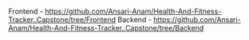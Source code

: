 Frontend - https://github.com/Ansari-Anam/Health-And-Fitness-Tracker..Capstone/tree/Frontend
          Backend - https://github.com/Ansari-Anam/Health-And-Fitness-Tracker..Capstone/tree/Backend
